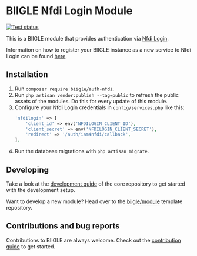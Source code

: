 # BIIGLE Nfdi Login Module

[![Test status](https://github.com/biigle/auth-nfdi/workflows/Tests/badge.svg)](https://github.com/biigle/auth-nfdi/actions?query=workflow%3ATests)

This is a BIIGLE module that provides authentication via [Nfdi Login](https://nfdi-aai.de/).

Information on how to register your BIIGLE instance as a new service to Nfdi Login can be found [here](https://nfdi-aai.de/infraproxy/).

## Installation

1. Run `composer require biigle/auth-nfdi`.
2. Run `php artisan vendor:publish --tag=public` to refresh the public assets of the modules. Do this for every update of this module.
3. Configure your Nfdi Login credentials in `config/services.php` like this:
   ```php
   'nfdilogin' => [
       'client_id' => env('NFDILOGIN_CLIENT_ID'),
       'client_secret' => env('NFDILOGIN_CLIENT_SECRET'),
       'redirect' => '/auth/iam4nfdi/callback',
   ],
   ```
4. Run the database migrations with `php artisan migrate`.

## Developing

Take a look at the [development guide](https://github.com/biigle/core/blob/master/DEVELOPING.md) of the core repository to get started with the development setup.

Want to develop a new module? Head over to the [biigle/module](https://github.com/biigle/module) template repository.

## Contributions and bug reports

Contributions to BIIGLE are always welcome. Check out the [contribution guide](https://github.com/biigle/core/blob/master/CONTRIBUTING.md) to get started.
